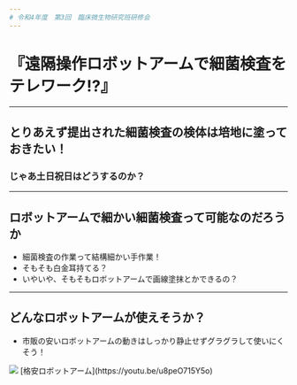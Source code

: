 ```yaml
---
# 令和4年度　第3回　臨床微生物研究班研修会
---
```

<!-- _class: title -->
# 『遠隔操作ロボットアームで細菌検査をテレワーク!?』

---
## とりあえず提出された細菌検査の検体は培地に塗っておきたい！
### じゃあ土日祝日はどうするのか？
---
## ロボットアームで細かい細菌検査って可能なのだろうか
- 細菌検査の作業って結構細かい手作業！
- そもそも白金耳持てる？
- いやいや、そもそもロボットアームで画線塗抹とかできるの？

---
## どんなロボットアームが使えそうか？
- 市販の安いロボットアームの動きはしっかり静止せずグラグラして使いにくそう！
<img src = https://images-fe.ssl-images-amazon.com/images/I/51iYXsvX9FL.__AC_SX300_SY300_QL70_ML2_.jpg >
[格安ロボットアーム](https://youtu.be/u8peO715Y5o)
